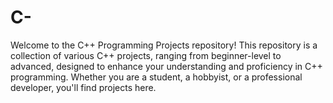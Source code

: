 # C-
Welcome to the C++ Programming Projects repository! This repository is a collection of various C++ projects, ranging from beginner-level to advanced, designed to enhance your understanding and proficiency in C++ programming. Whether you are a student, a hobbyist, or a professional developer, you'll find projects here.
